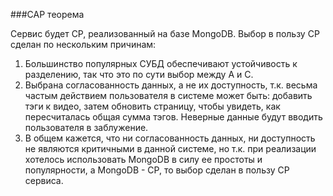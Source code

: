 ###CAP теорема

Сервис будет CP, реализованный на базе MongoDB. Выбор в пользу CP сделан по нескольким причинам:

1. Большинство популярных СУБД обеспечивают устойчивость к разделению, так что это по сути выбор между A и С.
2. Выбрана согласованность данных, а не их доступность, т.к. весьма частым действием пользователя в системе может быть:
добавить тэги к видео, затем обновить страницу, чтобы увидеть, как пересчиталась общая сумма тэгов.
Неверные данные будут вводить пользователя в заблужение.
3. В общем кажется, что ни согласованность данных, ни доступность не являются критичными в данной системе,
но т.к. при реализации хотелось использовать MongoDB в силу ее простоты и популярности, а MongoDB - CP,
то выбор сделан в пользу CP сервиса.
